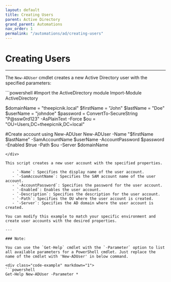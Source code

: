 ```yaml
---
layout: default
title: Creating Users
parent: Active Directory
grand_parent: Automations
nav_order: 1
permalink: "/automations/ad/creating-users"
---
```


# Creating Users

---

The `New-ADUser` cmdlet creates a new Active Directory user with the specified parameters:

<div class="code-example" markdown="1">
```powershell
#Import the ActiveDirectory module
Import-Module ActiveDirectory

$domainName = "theepicnik.local"
$firstName = "John"
$lastName = "Doe"
$userName = "johndoe"
$password = ConvertTo-SecureString "P@ssw0rd123" -AsPlainText -Force
$ou = "OU=Users,DC=theepicnik,DC=local"

#Create account using New-ADUser
New-ADUser -Name "$firstName $lastName" -SamAccountName $userName -AccountPassword $password -Enabled $true -Path $ou -Server $domainName
```
</div>

This script creates a new user account with the specified properties.

   - `-Name`: Specifies the display name of the user account.
   - `-SamAccountName`: Specifies the SAM account name of the user account.
   - `-AccountPassword`: Specifies the password for the user account.
   - `-Enabled`: Enables the user account.
   - `-Description`: Specifies the description for the user account.
   - `-Path`: Specifies the OU where the user account is created.
   - `-Server`: Specifies the AD domain where the user account is created.

You can modify this example to match your specific environment and create user accounts with the desired properties.

---

### Note:

You can use the `Get-Help` cmdlet with the `-Parameter` option to list all available parameters for a PowerShell cmdlet. Just replace the name of the cmdlet with 'New-ADUser' in below command.

<div class="code-example" markdown="1">
```powershell
Get-Help New-ADUser -Parameter *
```
</div>